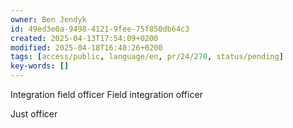 ```yaml
---
owner: Ben Jendyk
id: 49ed3e0a-9498-4121-9fee-75f850db64c3
created: 2025-04-13T17:54:09+0200
modified: 2025-04-18T16:48:26+0200
tags: [access/public, language/en, pr/24/270, status/pending]
key-words: []
---
```


Integration field officer
Field integration officer

Just officer

